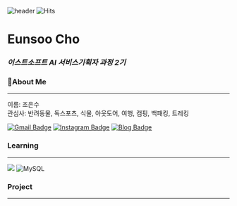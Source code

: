 ![header](https://capsule-render.vercel.app/api?type=rounded&color=f8d6c9&height=300&section=header&text=Hello%20Eunsoo!&fontSize=90)
![Hits](https://hits.seeyoufarm.com/api/count/incr/badge.svg?url=https%3A%2F%2Fgithub.com%2Feundoobidoobab%2Fwassup2.git&count_bg=%2342D3C3&title_bg=%23555555&icon=codeigniter.svg&icon_color=%23FF0000&title=welcome&edge_flat=false)


# Eunsoo Cho
### _이스트소프트 AI 서비스기획자 과정 2기_

   
 
### 👧About Me
---
이름: 조은수   
관심사: 반려동물, 독스포츠, 식물, 아웃도어, 여행, 캠핑, 백패킹, 트레킹

[![Gmail Badge](https://img.shields.io/badge/Gmail-d14836?style=flat-square&logo=Gmail&logoColor=white&link=mailto:jjuhee0913@gmail.com)](mailto:eundoobidoobab@gmail.com)
[![Instagram Badge](https://img.shields.io/badge/-Instagram-dd2a7b?style=flat-square&logo=instagram&logoColor=white&link=https://www.instagram.com/zuzu_zzing/)](https://www.instagram.com/eundoobidoobab) 
[![Blog Badge](http://img.shields.io/badge/-Blog-brightgreen?style=flat-square&logo=FF5722&link=https://blog.naver.com/chajuhui123)](https://blog.naver.com/doobidoob90)


### Learning
---
![](https://img.shields.io/badge/python-3670A0?style=flat-square&logo=python&logoColor=ffdd54)
![MySQL](https://img.shields.io/badge/mysql-%2300f.svg?style=for-the-badge&logo=mysql&logoColor=white)


### Project
---
